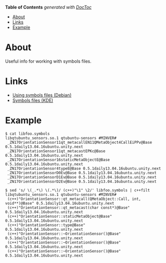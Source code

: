 <!-- START doctoc generated TOC please keep comment here to allow auto update -->
<!-- DON'T EDIT THIS SECTION, INSTEAD RE-RUN doctoc TO UPDATE -->
**Table of Contents**  *generated with [DocToc](https://github.com/thlorenz/doctoc)*

- [About](#about)
- [Links](#links)
- [Example](#example)

<!-- END doctoc generated TOC please keep comment here to allow auto update -->

# About

Useful info for working with symbols files.

# Links

* [Using symbols files (Debian)](https://wiki.debian.org/UsingSymbolsFiles)
* [Symbols files (KDE)](http://pkg-kde.alioth.debian.org/symbolfiles.html)

# Example

```
$ cat libfoo.symbols 
libqtubuntu_sensors.so.1 qtubuntu-sensors #MINVER#
 _ZN17OrientationSensor11qt_metacallEN11QMetaObject4CallEiPPv@Base 0.5.1daily13.04.16ubuntu.unity.next
 _ZN17OrientationSensor11qt_metacastEPKc@Base 0.5.1daily13.04.16ubuntu.unity.next
 _ZN17OrientationSensor16staticMetaObjectE@Base 0.5.1daily13.04.16ubuntu.unity.next
 _ZN17OrientationSensor4typeE@Base 0.5.1daily13.04.16ubuntu.unity.next
 _ZN17OrientationSensorD0Ev@Base 0.5.1daily13.04.16ubuntu.unity.next
 _ZN17OrientationSensorD1Ev@Base 0.5.1daily13.04.16ubuntu.unity.next
 _ZN17OrientationSensorD2Ev@Base 0.5.1daily13.04.16ubuntu.unity.next

$ sed 's/ \(_.*\) \(.*\)/ (c++)"\1" \2/' libfoo.symbols | c++filt
libqtubuntu_sensors.so.1 qtubuntu-sensors #MINVER#
 (c++)"OrientationSensor::qt_metacall(QMetaObject::Call, int, void**)@Base" 0.5.1daily13.04.16ubuntu.unity.next
 (c++)"OrientationSensor::qt_metacast(char const*)@Base" 0.5.1daily13.04.16ubuntu.unity.next
 (c++)"OrientationSensor::staticMetaObject@Base" 0.5.1daily13.04.16ubuntu.unity.next
 (c++)"OrientationSensor::type@Base" 0.5.1daily13.04.16ubuntu.unity.next
 (c++)"OrientationSensor::~OrientationSensor()@Base" 0.5.1daily13.04.16ubuntu.unity.next
 (c++)"OrientationSensor::~OrientationSensor()@Base" 0.5.1daily13.04.16ubuntu.unity.next
 (c++)"OrientationSensor::~OrientationSensor()@Base" 0.5.1daily13.04.16ubuntu.unity.next
 ```
